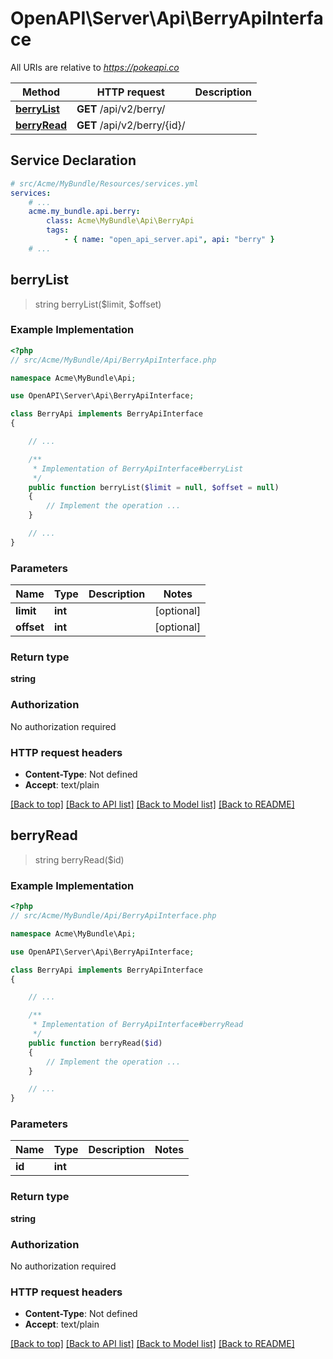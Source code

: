 # OpenAPI\Server\Api\BerryApiInterface

All URIs are relative to *https://pokeapi.co*

Method | HTTP request | Description
------------- | ------------- | -------------
[**berryList**](BerryApiInterface.md#berryList) | **GET** /api/v2/berry/ | 
[**berryRead**](BerryApiInterface.md#berryRead) | **GET** /api/v2/berry/{id}/ | 


## Service Declaration
```yaml
# src/Acme/MyBundle/Resources/services.yml
services:
    # ...
    acme.my_bundle.api.berry:
        class: Acme\MyBundle\Api\BerryApi
        tags:
            - { name: "open_api_server.api", api: "berry" }
    # ...
```

## **berryList**
> string berryList($limit, $offset)



### Example Implementation
```php
<?php
// src/Acme/MyBundle/Api/BerryApiInterface.php

namespace Acme\MyBundle\Api;

use OpenAPI\Server\Api\BerryApiInterface;

class BerryApi implements BerryApiInterface
{

    // ...

    /**
     * Implementation of BerryApiInterface#berryList
     */
    public function berryList($limit = null, $offset = null)
    {
        // Implement the operation ...
    }

    // ...
}
```

### Parameters

Name | Type | Description  | Notes
------------- | ------------- | ------------- | -------------
 **limit** | **int**|  | [optional]
 **offset** | **int**|  | [optional]

### Return type

**string**

### Authorization

No authorization required

### HTTP request headers

 - **Content-Type**: Not defined
 - **Accept**: text/plain

[[Back to top]](#) [[Back to API list]](../../README.md#documentation-for-api-endpoints) [[Back to Model list]](../../README.md#documentation-for-models) [[Back to README]](../../README.md)

## **berryRead**
> string berryRead($id)



### Example Implementation
```php
<?php
// src/Acme/MyBundle/Api/BerryApiInterface.php

namespace Acme\MyBundle\Api;

use OpenAPI\Server\Api\BerryApiInterface;

class BerryApi implements BerryApiInterface
{

    // ...

    /**
     * Implementation of BerryApiInterface#berryRead
     */
    public function berryRead($id)
    {
        // Implement the operation ...
    }

    // ...
}
```

### Parameters

Name | Type | Description  | Notes
------------- | ------------- | ------------- | -------------
 **id** | **int**|  |

### Return type

**string**

### Authorization

No authorization required

### HTTP request headers

 - **Content-Type**: Not defined
 - **Accept**: text/plain

[[Back to top]](#) [[Back to API list]](../../README.md#documentation-for-api-endpoints) [[Back to Model list]](../../README.md#documentation-for-models) [[Back to README]](../../README.md)

